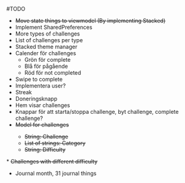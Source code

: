 #TODO

* <s>Move state things to viewmodel (By implementing Stacked)</s>
* Implement SharedPreferences
* More types of challenges
* List of challenges per type
* Stacked theme manager
* Calender för challenges
    * Grön för complete
    * Blå för pågående
    * Röd för not completed
* Swipe to complete
* Implementera user?
* Streak
* Doneringsknapp
* Hem visar challenges
* Knappar för att starta/stoppa challenge, byt challenge, complete challenge?
* <s>Model for challenges 
    * String: Challenge
    * List of strings: Category
    * String: Difficulty 
</s>
* <s>Challenges with different difficulty</s>

* Journal month, 31 journal things